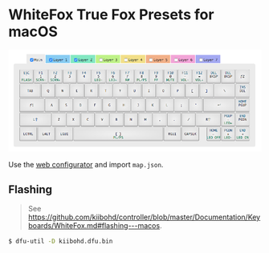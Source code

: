 # WhiteFox True Fox Presets for macOS

![](/assets/layout.png?raw=true)

Use the [web configurator](https://configurator.input.club/?layout=WhiteFox-TheTrueFox) and import `map.json`.

## Flashing

> See https://github.com/kiibohd/controller/blob/master/Documentation/Keyboards/WhiteFox.md#flashing---macos.

```sh
$ dfu-util -D kiibohd.dfu.bin
```